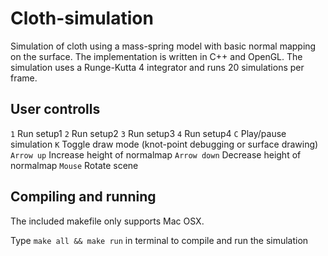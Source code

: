 # Cloth-simulation
Simulation of cloth using a mass-spring model with basic normal mapping on the surface. The implementation is written in C++ and OpenGL. The simulation uses a Runge-Kutta 4 integrator and runs 20 simulations per frame.

## User controlls

``1`` Run setup1
``2`` Run setup2
``3`` Run setup3
``4`` Run setup4
``C`` Play/pause simulation
``K`` Toggle draw mode (knot-point debugging or surface drawing)
``Arrow up`` Increase height of normalmap
``Arrow down`` Decrease height of normalmap
``Mouse`` Rotate scene

## Compiling and running

The included makefile only supports Mac OSX.

Type ``make all && make run`` in terminal to compile and run the simulation